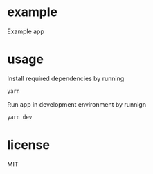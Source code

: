 # example

Example app

# usage

Install required dependencies by running
```sh
yarn
```

Run app in development environment by runnign
```sh
yarn dev
```

# license

MIT
